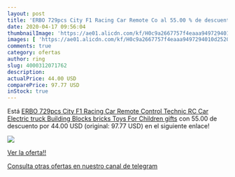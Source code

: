 ```yaml
---
layout: post
title: 'ERBO 729pcs City F1 Racing Car Remote Co al 55.00 % de descuento'
date: 2020-04-17 09:56:04
thumbnailImage: 'https://ae01.alicdn.com/kf/H0c9a2667757f4eaaa9497294010d2520D/ERBO-729pcs-City-F1-Racing-Car-Remote-Control-Technic-RC-Car-Electric-truck-Building-Blocks-bricks.jpg_350x350._SL200_.jpg'
images: [ 'https://ae01.alicdn.com/kf/H0c9a2667757f4eaaa9497294010d2520D/ERBO-729pcs-City-F1-Racing-Car-Remote-Control-Technic-RC-Car-Electric-truck-Building-Blocks-bricks.jpg_350x350._SL200_.jpg' ]
comments: true
category: ofertas
author: ring
slug: 4000312071762
description:
actualPrice: 44.00 USD
comparePrice: 97.77 USD
inStock: true
---
```


Está [ERBO 729pcs City F1 Racing Car Remote Control Technic RC Car Electric truck Building Blocks bricks Toys For Children gifts](https://www.amazon.com/dp/4000312071762/?tag=redken08-20) con 55.00 de descuento por 44.00 USD (original: 97.77 USD) en el siguiente enlace!

[![](https://ae01.alicdn.com/kf/H0c9a2667757f4eaaa9497294010d2520D/ERBO-729pcs-City-F1-Racing-Car-Remote-Control-Technic-RC-Car-Electric-truck-Building-Blocks-bricks.jpg_350x350._SL200_.jpg)](https://www.amazon.com/dp/4000312071762/?tag=redken08-20)

[Ver la oferta!!](https://www.amazon.com/dp/4000312071762/?tag=redken08-20)

[Consulta otras ofertas en nuestro canal de telegram](https://t.me/s/ofertas25)
